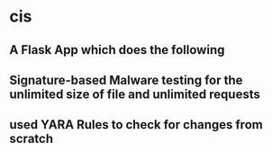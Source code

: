 # cis
## A Flask App which does the following
## Signature-based Malware testing for the unlimited size of file and unlimited requests
## used YARA Rules to check for changes from scratch
